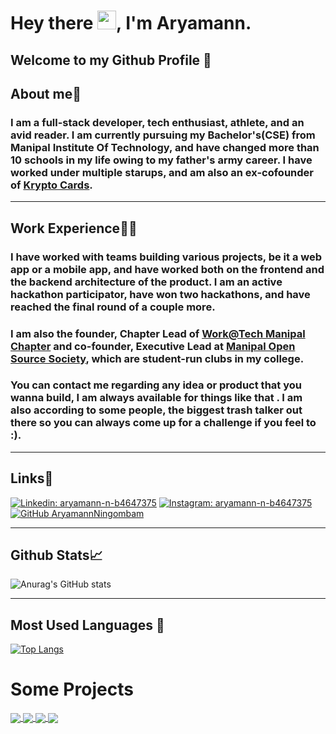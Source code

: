 # Hey there <img src="https://raw.githubusercontent.com/MartinHeinz/MartinHeinz/master/wave.gif" width="30px">, I'm Aryamann.

## **Welcome to my Github Profile 👀**

## **About me📕**

### I am a full-stack developer, tech enthusiast, athlete, and an avid reader. I am currently pursuing my Bachelor's(CSE) from Manipal Institute Of Technology, and have changed more than 10 schools in my life owing to my father's army career. I have worked under multiple starups, and am also an ex-cofounder of [Krypto Cards](https://kryptocards.tech).

---

## **Work Experience🏋️‍♂️**

### I have worked with teams building various projects, be it a web app or a mobile app, and have worked both on the frontend and the backend architecture of the product. I am an active hackathon participator, have won two hackathons, and have reached the final round of a couple more.

### I am also the founder, Chapter Lead of [Work@Tech Manipal Chapter](https://www.linkedin.com/company/manipal-university-workat-tech-student-chapter/) and co-founder, Executive Lead at [Manipal Open Source Society](https://www.linkedin.com/company/manipal-open-source-society/), which are student-run clubs in my college.

### You can contact me regarding any idea or product that you wanna build, I am always available for things like that . I am also according to some people, the biggest trash talker out there so you can always come up for a challenge if you feel to :).

---

## **Links🔗**

[![Linkedin: aryamann-n-b4647375](https://img.shields.io/badge/-Aryamann-blue?style=flat-square&logo=Linkedin&logoColor=white&link=https://www.linkedin.com/in/aryamann)](https://www.linkedin.com/in/aryamann)
[![Instagram: aryamann-n-b4647375](https://img.shields.io/badge/-ary_amann-pink?style=flat-square&logo=Instagram&logoColor=black&link=https://www.instagram.com/ary_amann)](https://www.instagram.com/ary_amann)
[![GitHub AryamannNingombam](https://img.shields.io/github/followers/AryamannNingombam?label=follow&style=social)](https://github.com/AryamannNingombam)

---

## **Github Stats📈**

![Anurag's GitHub stats](https://github-readme-stats.vercel.app/api?username=AryamannNingombam&count_private=true&show_icons=true&theme=chartreuse-dark)

---

## **Most Used Languages 🤟**

[![Top Langs](https://github-readme-stats.vercel.app/api/top-langs/?username=AryamannNingombam&theme=chartreuse-dark)](https://github.com/anuraghazra/github-readme-stats)

# Some Projects

<a href="https://github.com/AryamannNingombam/RevaHack">
  <img align="center" src="https://github-readme-stats.vercel.app/api/pin/?username=AryamannNingombam&repo=RevaHack&theme=chartreuse-dark" />
</a>
<a href="https://github.com/shero4/Hacko-17-COD3ine">
  <img align="center" src="https://github-readme-stats.vercel.app/api/pin/?username=shero4&repo=Hacko-17-COD3ine&theme=chartreuse-dark" />
</a>
<a href="https://github.com/AryamannNingombam/Codeforces_Practice">
  <img align="center" src="https://github-readme-stats.vercel.app/api/pin/?username=AryamannNingombam&repo=Codeforces_Practice&theme=chartreuse-dark" />
</a>
<a href="https://github.com/adityamhn/Kryptocards-Beta">
  <img align="center" src="https://github-readme-stats.vercel.app/api/pin/?username=adityamhn&repo=Kryptocards-Beta&theme=chartreuse-dark" />
</a>
